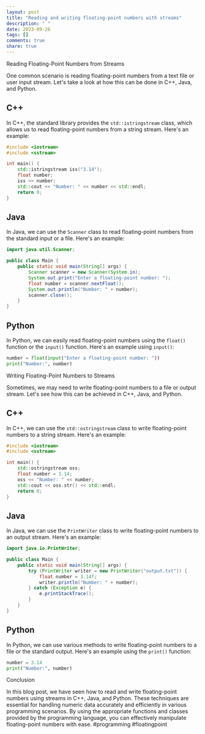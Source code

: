 ```yaml
---
layout: post
title: "Reading and writing floating-point numbers with streams"
description: " "
date: 2023-09-26
tags: []
comments: true
share: true
---
```


Reading Floating-Point Numbers from Streams

One common scenario is reading floating-point numbers from a text file or user input stream. Let's take a look at how this can be done in C++, Java, and Python.

## C++

In C++, the standard library provides the `std::istringstream` class, which allows us to read floating-point numbers from a string stream. Here's an example:

```cpp
#include <iostream>
#include <sstream>

int main() {
    std::istringstream iss("3.14");
    float number;
    iss >> number;
    std::cout << "Number: " << number << std::endl;
    return 0;
}
```

## Java

In Java, we can use the `Scanner` class to read floating-point numbers from the standard input or a file. Here's an example:

```java
import java.util.Scanner;

public class Main {
    public static void main(String[] args) {
        Scanner scanner = new Scanner(System.in);
        System.out.print("Enter a floating-point number: ");
        float number = scanner.nextFloat();
        System.out.println("Number: " + number);
        scanner.close();
    }
}
```

## Python

In Python, we can easily read floating-point numbers using the `float()` function or the `input()` function. Here's an example using `input()`:

```python
number = float(input("Enter a floating-point number: "))
print("Number:", number)
```

Writing Floating-Point Numbers to Streams

Sometimes, we may need to write floating-point numbers to a file or output stream. Let's see how this can be achieved in C++, Java, and Python.

## C++

In C++, we can use the `std::ostringstream` class to write floating-point numbers to a string stream. Here's an example:

```cpp
#include <iostream>
#include <sstream>

int main() {
    std::ostringstream oss;
    float number = 3.14;
    oss << "Number: " << number;
    std::cout << oss.str() << std::endl;
    return 0;
}
```

## Java

In Java, we can use the `PrintWriter` class to write floating-point numbers to an output stream. Here's an example:

```java
import java.io.PrintWriter;

public class Main {
    public static void main(String[] args) {
        try (PrintWriter writer = new PrintWriter("output.txt")) {
            float number = 3.14f;
            writer.println("Number: " + number);
        } catch (Exception e) {
            e.printStackTrace();
        }
    }
}
```

## Python

In Python, we can use various methods to write floating-point numbers to a file or the standard output. Here's an example using the `print()` function:

```python
number = 3.14
print("Number:", number)
```

Conclusion

In this blog post, we have seen how to read and write floating-point numbers using streams in C++, Java, and Python. These techniques are essential for handling numeric data accurately and efficiently in various programming scenarios. By using the appropriate functions and classes provided by the programming language, you can effectively manipulate floating-point numbers with ease. #programming #floatingpoint